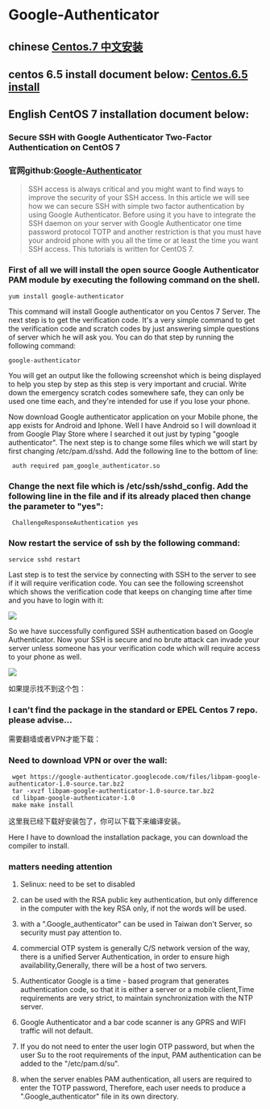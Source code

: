 # Google-Authenticator

## chinese [Centos.7 中文安装](http://blog.yangcvo.me/2016/06/29/安全的SSH与CentOS的7谷歌身份验证双因素身份验证/)

## centos 6.5 install document below: [Centos.6.5 install ](http://www.shayanderson.com/linux/install-google-authenticator-for-2-step-verification-on-centos-6-5.htm)

## English CentOS 7 installation document below:

### Secure SSH with Google Authenticator Two-Factor Authentication on CentOS 7

### 官网github:[Google-Authenticator](https://github.com/google/google-authenticator)

> SSH access is always critical and you might want to find ways to improve the security of your SSH access. In this article we will see how we can secure SSH with simple two factor authentication by using Google Authenticator. Before using it you have to integrate the SSH daemon on your server with Google Authenticator one time password protocol TOTP and another restriction is that you must have your android phone with you all the time or at least the time you want SSH access. This tutorials is written for CentOS 7.

### First of all we will install the open source Google Authenticator PAM module by executing the following command on the shell.

 ```
 yum install google-authenticator 
 ```
 This command will install Google authenticator on you Centos 7 Server. The next step is to get the verification code. It's a very simple command to get the verification code and scratch codes by just answering simple questions of server which he will ask you. You can do that step by running the following command:
 ``` 
 google-authenticator
 ```
You will get an output like the following screenshot which is being displayed to help you step by step as this step is very important and crucial. Write down the emergency scratch codes somewhere safe, they can only be used one time each, and they're intended for use if you lose your phone.


Now download Google authenticator application on your Mobile phone, the app exists for Android and Iphone. Well I have Android so I will download it from Google Play Store where I searched it out just by typing "google authenticator".
The next step is to change some files which we will start by first changing /etc/pam.d/sshd. Add the following line to the bottom of line:
```
 auth required pam_google_authenticator.so 
 ```
 
###  Change the next file which is /etc/ssh/sshd_config. Add the following line in the file and if its already placed then change the parameter to "yes":
```
 ChallengeResponseAuthentication yes 
```
 
 ### Now restart the service of ssh by the following command:
 
 ```
 service sshd restart 
 ```
Last step is to test the service by connecting with SSH to the server to see if it will require verification code. You can see the following screenshot which shows the verification code that keeps on changing time after time and you have to login with it:

![](https://www.howtoforge.com/images/ssh_two_factor_authentication/big/5.jpg)


So we have successfully configured SSH authentication based on Google Authenticator. Now your SSH is secure and no brute attack can invade your server unless someone has your verification code which will require access to your phone as well.


![](http://7xrthw.com1.z0.glb.clouddn.com/Google-OTP4.png)


如果提示找不到这个包：

### I can't find the package in the standard or EPEL Centos 7 repo. please advise...

需要翻墙或者VPN才能下载：

### Need to download VPN or over the wall:

```
 wget https://google-authenticator.googlecode.com/files/libpam-google-authenticator-1.0-source.tar.bz2 
 tar -xvzf libpam-google-authenticator-1.0-source.tar.bz2 
 cd libpam-google-authenticator-1.0 
 make make install
 ```
 
这里我已经下载好安装包了，你可以下载下来编译安装。


Here I have to download the installation package, you can download the compiler to install.


### matters needing attention


1. Selinux: need to be set to disabled

2.  can be used with the RSA public key authentication, but only difference in the computer with the key RSA only, if not the words will be used.


3.  with a ".Google_authenticator" can be used in Taiwan don't Server, so security must pay attention to.


4.  commercial OTP system is generally C/S network version of the way, there is a unified Server Authentication, in order to ensure high availability,Generally, there will be a host of two servers.


5. Authenticator Google is a time - based program that generates authentication code, so that it is either a server or a mobile client,Time requirements are very strict, to maintain synchronization with the NTP server.


6. Google Authenticator and a bar code scanner is any GPRS and WIFI traffic will not default.

7. If you do not need to enter the user login OTP password, but when the user Su to the root requirements of the input,
PAM authentication can be added to the "/etc/pam.d/su".


8. when the server enables PAM authentication, all users are required to enter the TOTP password,
Therefore, each user needs to produce a ".Google_authenticator" file in its own directory.



